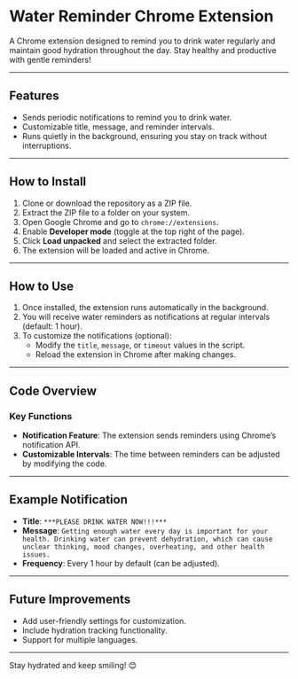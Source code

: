# Water Reminder Chrome Extension

A Chrome extension designed to remind you to drink water regularly and maintain good hydration throughout the day. Stay healthy and productive with gentle reminders!

---

## **Features**
- Sends periodic notifications to remind you to drink water.
- Customizable title, message, and reminder intervals.
- Runs quietly in the background, ensuring you stay on track without interruptions.

---

## **How to Install**
1. Clone or download the repository as a ZIP file.
2. Extract the ZIP file to a folder on your system.
3. Open Google Chrome and go to `chrome://extensions`.
4. Enable **Developer mode** (toggle at the top right of the page).
5. Click **Load unpacked** and select the extracted folder.
6. The extension will be loaded and active in Chrome.

---

## **How to Use**
1. Once installed, the extension runs automatically in the background.
2. You will receive water reminders as notifications at regular intervals (default: 1 hour).
3. To customize the notifications (optional):
   - Modify the `title`, `message`, or `timeout` values in the script.
   - Reload the extension in Chrome after making changes.

---

## **Code Overview**
### **Key Functions**
- **Notification Feature**: The extension sends reminders using Chrome’s notification API.
- **Customizable Intervals**: The time between reminders can be adjusted by modifying the code.

---

## **Example Notification**
- **Title**: `***PLEASE DRINK WATER NOW!!!***`
- **Message**: `Getting enough water every day is important for your health. Drinking water can prevent dehydration, which can cause unclear thinking, mood changes, overheating, and other health issues.`
- **Frequency**: Every 1 hour by default (can be adjusted).

---

## **Future Improvements**
- Add user-friendly settings for customization.
- Include hydration tracking functionality.
- Support for multiple languages.

---

Stay hydrated and keep smiling! 😊
